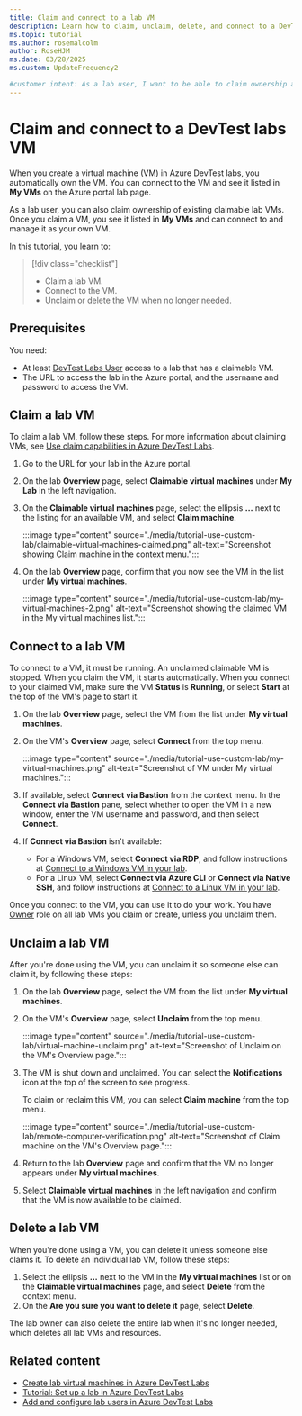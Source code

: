 ```yaml
---
title: Claim and connect to a lab VM
description: Learn how to claim, unclaim, delete, and connect to a DevTest Labs virtual machine (VM).
ms.topic: tutorial
ms.author: rosemalcolm
author: RoseHJM
ms.date: 03/28/2025
ms.custom: UpdateFrequency2

#customer intent: As a lab user, I want to be able to claim ownership and connect to lab VMs, so I can use preconfigured VMs to do my work.
---
```


# Claim and connect to a DevTest labs VM

When you create a virtual machine (VM) in Azure DevTest labs, you automatically own the VM. You can connect to the VM and see it listed in **My VMs** on the Azure portal lab page.

As a lab user, you can also claim ownership of existing claimable lab VMs. Once you claim a VM, you see it listed in **My VMs** and can connect to and manage it as your own VM.

In this tutorial, you learn to:

> [!div class="checklist"]
> * Claim a lab VM.
> * Connect to the VM.
> * Unclaim or delete the VM when no longer needed.

## Prerequisites

You need:

- At least [DevTest Labs User](/azure/role-based-access-control/built-in-roles#devtest-labs-user) access to a lab that has a claimable VM.
- The URL to access the lab in the Azure portal, and the username and password to access the VM.

## Claim a lab VM

To claim a lab VM, follow these steps. For more information about claiming VMs, see [Use claim capabilities in Azure DevTest Labs](devtest-lab-use-claim-capabilities.md).

1. Go to the URL for your lab in the Azure portal.
1. On the lab **Overview** page, select **Claimable virtual machines** under **My Lab** in the left navigation.
1. On the **Claimable virtual machines** page, select the ellipsis **...**  next to the listing for an available VM, and select **Claim machine**.

   :::image type="content" source="./media/tutorial-use-custom-lab/claimable-virtual-machines-claimed.png" alt-text="Screenshot showing Claim machine in the context menu.":::

1. On the lab **Overview** page, confirm that you now see the VM in the list under **My virtual machines**.

   :::image type="content" source="./media/tutorial-use-custom-lab/my-virtual-machines-2.png" alt-text="Screenshot showing the claimed VM in the My virtual machines list.":::

## Connect to a lab VM

To connect to a VM, it must be running. An unclaimed claimable VM is stopped. When you claim the VM, it starts automatically. When you connect to your claimed VM, make sure the VM **Status** is **Running**, or select **Start** at the top of the VM's page to start it.

1. On the lab **Overview** page, select the VM from the list under **My virtual machines**.
1. On the VM's **Overview** page, select **Connect** from the top menu.

   :::image type="content" source="./media/tutorial-use-custom-lab/my-virtual-machines.png" alt-text="Screenshot of VM under My virtual machines.":::

1. If available, select **Connect via Bastion** from the context menu. In the **Connect via Bastion** pane, select whether to open the VM in a new window, enter the VM username and password, and then select **Connect**.
1. If **Connect via Bastion** isn't available:
   - For a Windows VM, select **Connect via RDP**, and follow instructions at [Connect to a Windows VM in your lab](connect-windows-virtual-machine.md).
   - For a Linux VM, select **Connect via Azure CLI** or **Connect via Native SSH**, and follow instructions at [Connect to a Linux VM in your lab](connect-linux-virtual-machine.md).

Once you connect to the VM, you can use it to do your work. You have [Owner](/azure/role-based-access-control/built-in-roles/privileged#owner) role on all lab VMs you claim or create, unless you unclaim them.

## Unclaim a lab VM

After you're done using the VM, you can unclaim it so someone else can claim it, by following these steps:

1. On the lab **Overview** page, select the VM from the list under **My virtual machines**.
1. On the VM's **Overview** page, select **Unclaim** from the top menu.

   :::image type="content" source="./media/tutorial-use-custom-lab/virtual-machine-unclaim.png" alt-text="Screenshot of Unclaim on the VM's Overview page.":::

1. The VM is shut down and unclaimed. You can select the **Notifications** icon at the top of the screen to see progress.

   To claim or reclaim this VM, you can select **Claim machine** from the top menu.
   
   :::image type="content" source="./media/tutorial-use-custom-lab/remote-computer-verification.png" alt-text="Screenshot of Claim machine on the VM's Overview page.":::

1. Return to the lab **Overview** page and confirm that the VM no longer appears under **My virtual machines**.

1. Select **Claimable virtual machines** in the left navigation and confirm that the VM is now available to be claimed.

## Delete a lab VM

When you're done using a VM, you can delete it unless someone else claims it. To delete an individual lab VM, follow these steps:

1. Select the ellipsis **...** next to the VM in the **My virtual machines** list or on the **Claimable virtual machines** page, and select **Delete** from the context menu.
1. On the **Are you sure you want to delete it** page, select **Delete**.

The lab owner can also delete the entire lab when it's no longer needed, which deletes all lab VMs and resources.

## Related content

- [Create lab virtual machines in Azure DevTest Labs](devtest-lab-add-vm.md)
- [Tutorial: Set up a lab in Azure DevTest Labs](tutorial-create-custom-lab.md)
- [Add and configure lab users in Azure DevTest Labs](devtest-lab-add-devtest-user.md)
